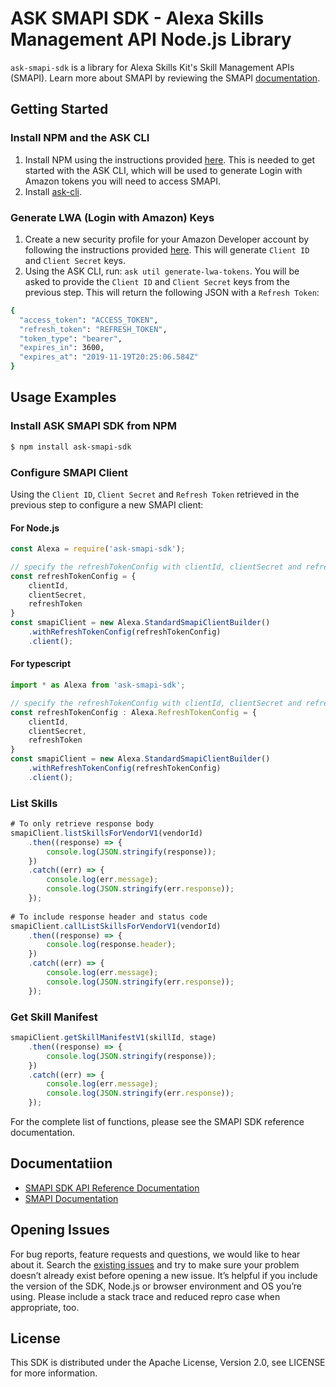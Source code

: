 # ASK SMAPI SDK - Alexa Skills Management API Node.js Library

`ask-smapi-sdk` is a library for Alexa Skills Kit's Skill Management APIs (SMAPI).
Learn more about SMAPI by reviewing the SMAPI [documentation](https://developer.amazon.com/docs/smapi/smapi-overview.html).

## Getting Started

### Install NPM and the ASK CLI

1. Install NPM using the instructions provided [here](https://www.npmjs.com/get-npm). This is needed to get started with the ASK CLI, which will be used to generate Login with Amazon tokens you will need to access SMAPI.
2. Install [ask-cli](https://www.npmjs.com/package/ask-cli).

### Generate LWA (Login with Amazon) Keys

1. Create a new security profile for your Amazon Developer account by following the instructions provided [here](https://developer.amazon.com/docs/smapi/ask-cli-command-reference.html#generate-lwa-tokens).
This will generate `Client ID` and `Client Secret` keys.
2. Using the ASK CLI, run: `ask util generate-lwa-tokens`. You will be asked to provide the `Client ID` and `Client Secret` keys from the previous step. 
This will return the following JSON with a `Refresh Token`:



``` sh
{
  "access_token": "ACCESS_TOKEN",
  "refresh_token": "REFRESH_TOKEN",
  "token_type": "bearer",
  "expires_in": 3600,
  "expires_at": "2019-11-19T20:25:06.584Z"
}
```

## Usage Examples

### Install ASK SMAPI SDK from NPM

``` sh
$ npm install ask-smapi-sdk
```

### Configure SMAPI Client
Using the `Client ID`, `Client Secret` and `Refresh Token` retrieved in the previous step to configure a new SMAPI client:

#### For Node.js
```js
const Alexa = require('ask-smapi-sdk');

// specify the refreshTokenConfig with clientId, clientSecret and refreshToken generated in the previous step
const refreshTokenConfig = {
    clientId,
    clientSecret, 
    refreshToken
}
const smapiClient = new Alexa.StandardSmapiClientBuilder()
    .withRefreshTokenConfig(refreshTokenConfig)
    .client();
```

#### For typescript
```ts
import * as Alexa from 'ask-smapi-sdk';

// specify the refreshTokenConfig with clientId, clientSecret and refreshToken generated in the previous step
const refreshTokenConfig : Alexa.RefreshTokenConfig = {
    clientId,
    clientSecret, 
    refreshToken
}
const smapiClient = new Alexa.StandardSmapiClientBuilder()
    .withRefreshTokenConfig(refreshTokenConfig)
    .client();
```

### List Skills
``` js
# To only retrieve response body
smapiClient.listSkillsForVendorV1(vendorId)
    .then((response) => {
        console.log(JSON.stringify(response));
    })
    .catch((err) => {
        console.log(err.message);
        console.log(JSON.stringify(err.response));
    });
    
# To include response header and status code
smapiClient.callListSkillsForVendorV1(vendorId)
    .then((response) => {
        console.log(response.header);
    })
    .catch((err) => {
        console.log(err.message);
        console.log(JSON.stringify(err.response));
    });
```

### Get Skill Manifest

``` js
smapiClient.getSkillManifestV1(skillId, stage)
    .then((response) => {
        console.log(JSON.stringify(response));
    })
    .catch((err) => {
        console.log(err.message);
        console.log(JSON.stringify(err.response));
    });
```

For the complete list of functions, please see the SMAPI SDK reference documentation.

## Documentatiion

* [SMAPI SDK API Reference Documentation](https://ask-smapi-node-typedoc.s3.amazonaws.com/index.html)
* [SMAPI Documentation](https://developer.amazon.com/docs/smapi/smapi-overview.html)


## Opening Issues
For bug reports, feature requests and questions, we would like to hear about it. Search the [existing issues](https://github.com/alexa/alexa-skills-kit-sdk-for-nodejs/issues) and try to make sure your problem doesn’t already exist before opening a new issue. It’s helpful if you include the version of the SDK, Node.js or browser environment and OS you’re using. Please include a stack trace and reduced repro case when appropriate, too. 

## License
This SDK is distributed under the Apache License, Version 2.0, see LICENSE for more information.